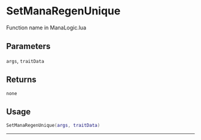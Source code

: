 # SetManaRegenUnique
Function name in ManaLogic.lua
## Parameters
`args`, `traitData`
## Returns
`none`
## Usage
```lua
SetManaRegenUnique(args, traitData)
```
---
